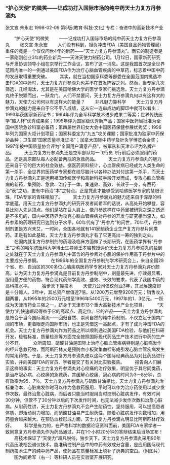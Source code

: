 ### “护心天使”的微笑——记成功打入国际市场的纯中药天士力复方丹参滴丸
张文宣  朱永宏
1998-02-09
第5版(教育·科技·文化)
专栏：奋进中的高新技术产业

　　“护心天使”的微笑
　　——记成功打入国际市场的纯中药天士力复方丹参滴丸
　　张文宣  朱永宏
　　人们没有料到，担负冲击FDA（美国食品药物管理局）重任的竟是一个仅仅问世4年的新药——“天士力复方丹参滴丸”。而它的制造者是一家刚刚创业3年的药业新兵——天津天使力制药公司。1月12日，国家新药研究与开发协调领导小组在京举行工作会议，宣布了这一消息。这是我国首次是全世界范围内唯一的一例通过美国FDA作为治疗心脑血管疾病的中草药，标志着中国中药的发展取得重要突破。
　　其实，就在当初国家科委等部委在全国范围内挑选冲击FDA的中药时，天士力复方丹参滴丸也并不在首发阵容之列。然而，当专家几次筛选，几经淘汰，尤其是在美国哈佛大学的医学专家们挑选后，天士力复方丹参滴丸终于脱颖而出，一跃龙门。人们不禁要问，天士力复方丹参滴丸何以有这样大的魅力，天使力公司何以有这样大的能量？
　　非凡魅力靠科学
　　天士力复方丹参滴丸的魅力是来自于它不平凡成绩，这从它一连串成功的脚印中就可以看出：1993年获国家新药证书；1994年评为全军科学技术进步成果二等奖；世界传统医学“超人杯”优秀成果奖；1995年评为国家级优秀新产品；国家中医药局批准为全国中医院急诊科室必备药；第四届世界妇女大会中国医药保健参展优秀奖；1996年列为国家火炬计划项目；国家科委定为“九五”攻关课题；国家批准为独家中药保护品种；卫生部“国家质量标准证书”；加拿大国际中药学及针灸学博览会金奖；1997年被中国质量协会评为“全国用户满意产品”，被军队和天津市评为名牌产品。
　　天士力复方丹参滴丸还是空军部队每一飞行员飞行前后必须服用的药品，还是高原部队每人必配备两瓶的急救药品。
　　天士力复方丹参滴丸的魅力还来自于它的巨大的社会效益。据医药资料统计，心血管疾病已经成为人类生命的第一杀手，全世界的医药学专家都在绞尽脑汁以各种办法对付这第一杀手，而天士力复方丹参滴丸正是运用祖国传统医学和高新科技手段开发而成，专攻心脑血管疾病的新药，集预防、急救、治疗于一体，集速效、高效、长效于一身，有西药治“表”之功，更有中药治“本”之特点。正是凭此才能够受到哈佛医学专家的慧眼识珠，FDA专家的青睐相加了。
　　天士力复方丹参滴丸的魅力还来自于深厚的科学底蕴。用天士力复方丹参滴丸的研究开发者阎希军的话说，从高处开始攀登，容易比别人先达顶点。他们是站在巨人肩上，像丹参这样在中药里被研究之深之透还是不多见的，国内中医药界为攻克心脑血管疾病对丹参的开发与研究相当深入，如丹参素的药理研究已达到分子水平，60年代有了“丹参片”的问世，70年代，丹参制剂更是方兴未艾，一时间，全国各地就有141家制药企业生产复方丹参片同类药。正是有如此基础，天士力复方丹参滴丸才有了它更高出一筹的独到之处。
　　在国内就复方丹参制剂的药理及临床方面做了长期研究，在医药学界有“丹参王”之称的哈尔滨医科大学博士生导师王孝铭教授评价天士力复方丹参滴丸的独到之处就在于天士力复方丹参滴丸中富含的丹参素对心肌的保护作用高于丹参片中的主要成分丹参酮。
　　在1996年的全国复方丹参制剂学术研究会上，来自全国29个省、市、自治区的300多位心脑疾病医药学专家对天士力复方丹参滴丸评价颇高，认为天士力复方丹参滴丸是目前复方丹参制剂中，剂量最先进，疗效最显著，服用最方便的药物，符合现代药剂学高效、速效、长效的要求，代表了我国中药的高科技水平。
　　独步天下靠技术
　　天使力公司仅仅创业3年，其发展速度却是十分惊人。3年中，其总资产增值近7倍，从1200万元增至9200万元；销售收入翻两番，从1995年的2500万元增至1996年5400万元，1997年的1．3亿元。一跃成为天津市药业三强之一，跻身于天津市13个重大高新技术产业化项目。
　　“天使力”的快速崛起得益于它的高起点、高定位。它的产品——天士力复方丹参滴丸是符合于当今国际潮流——回归自然、崇尚自然的纯中药制剂，不仅立足于国内广阔的市场，更着眼走向国际市场，也正是凭借这一高起点，才有了成为冲击FDA的机会。天士力复方丹参滴丸作为药品之所以顺利通过美国FDA检验，与他们在科研开发，检验标准，质量检测等方面完全按照国际现代药品生产技术进行中药的生产分不开。
　　众所周知，硝酸甘油是国际上治疗心脑血管疾病特别是心脏病发作的经典急救药物，而阿斯匹林又是预防血小板聚集血栓形成引发心脑血管疾病发生的常用药物。于是，天士力复方丹参滴丸便以这两个国际经典药品为对比药品进行实验，并向美国FDA的官员、学者提交了有关对比实验报告。
　　报告向人们展示这样的事实：天士力复方丹参滴丸对心绞痛的治疗效果，明显优于其它同类药，是治疗冠心病、心绞痛的急救药，其缓解心绞痛、冠心病的时间为3—8分钟，总有效率为95．7％，天士力复方丹参滴丸与硝酸甘油相比，天士力复方丹参滴丸治标兼治本，心脏病发作时可以作为急救药服用，平时可以作为治疗药使用以减少发作次数，最终治愈心脏病，而后者只能当时服用当时控制心脏病发作，有效时间30分钟，但管不了30分钟以后的下次发作时间，也无法减少发作次数和治愈心脏病。从耐药性讲，天士力复方丹参滴丸不会产生耐药性，坚持服用，可以提高患者体质，即活动耐力增加，而硝酸甘油易产生耐药性，随着心脏病发作次数增加，用药量会越来越大。在预防血栓形成方面，天士力复方丹参滴丸明显比阿斯匹林疗效好。
　　科学是有力的，在严格科学的数据论证资料面前，美国FDA专家学者一致同意复方丹参滴丸作为药品通过，并在1个小时20分钟的答辩结束后当场宣布！
　　高技术保证了“天使力”超凡脱俗，独步天下。天士力复方丹参滴丸采用90年代高压液相色谱仪技术，能准确控制产品中的中药有效成分含量，是应用国际现代制药技术生产的纯中药产品，使药品在质量标准上填补了药典的空白。（附图片）
　　图为阎希军（右一）等科研人员在实验室开展研究。
